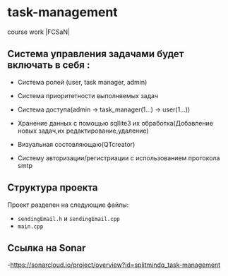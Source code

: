 # task-management
course work |FCSaN|



## Cистема управления задачами будет включать в себя :
- Cистема ролей (user, task manager, admin)

- Cистема приоритетности выполняемых задач

- Система доступа(admin -> task_manager(1...) -> user(1...))

- Хранение данных с помощью sqllite3 
их обработка(Добавление новых задач,их редактирование,удаление)

- Визуальная состовляющаю(QTcreator)

- Cистему авторизации/регистриации с использованием протокола smtp
## Структура проекта

Проект разделен на следующие файлы:

- `sendingEmail.h` и `sendingEmail.cpp`
- `main.cpp`

## Ссылка на Sonar

-https://sonarcloud.io/project/overview?id=splitmindq_task-management

